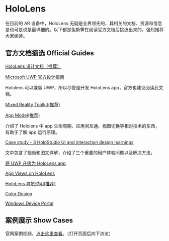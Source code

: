 # HoloLens

在目前的 AR 设备中，HoloLens 无疑是业界领先的，其相关的文档、资源和信息是也可是说是最详细的。以下都是兔斯霁在阅读官方文档后挑选出来的，强烈推荐大家阅读。

## 官方文档摘选 Official Guides

[HoloLens 设计文档（推荐）](https://developer.microsoft.com/en-us/windows/holographic/design)

[Microsoft UWP 官方设计指南](https://developer.microsoft.com/en-us/windows/apps/design)

Hololens 可以兼容 UWP，所以尽管是开发 HoloLens app，官方也建议阅读此文档。

[Mixed Reality Toolkit(推荐)](https://microsoft.github.io/MixedRealityToolkit-Unity/Documentation/GettingStartedWithTheMRTK.html)

[App Model(推荐)](https://developer.microsoft.com/en-us/windows/mixed-reality/app_model)

介绍了 Hololens 中 app 生命周期、应用间互通、视图切换等相对技术的东西，有助于了解 app 运行原理。

[Case study - 3 HoloStudio UI and interaction design learnings](https://developer.microsoft.com/en-us/windows/holographic/case_study_-_3_holostudio_ui_and_interaction_design_learnings)

文中包含了视频和图文详解，介绍了三个重要的用户体验问题以及解决方法。

[将 UWP 升级为 HoloLens app](https://developer.microsoft.com/en-us/windows/mixed-reality/updating_your_existing_universal_app_for_hololens)

[App Views on HoloLens](https://developer.microsoft.com/en-us/windows/mixed-reality/app_views)

[HoloLens 导航说明(推荐)](https://developer.microsoft.com/en-us/windows/mixed-reality/navigating_the_windows_mixed_reality_home)

[Color Design](https://developer.microsoft.com/en-us/windows/mixed-reality/color_design)

[Windows Device Portal](https://developer.microsoft.com/en-us/windows/mixed-reality/Using_the_Windows_Device_Portal.html)

## 案例展示 Show Cases

官网案例视频，[点击这里查看](https://www.microsoft.com/microsoft-hololens/en-us/developers)。（打开页面后向下浏览）
